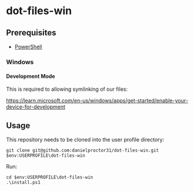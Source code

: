 # dot-files-win

## Prerequisites
- [PowerShell](https://learn.microsoft.com/en-us/powershell/scripting/install/installing-powershell-on-windows)

### Windows

#### Development Mode
This is required to allowing symlinking of our files:

https://learn.microsoft.com/en-us/windows/apps/get-started/enable-your-device-for-development


## Usage

This repository needs to be cloned into the user profile directory:
```
git clone git@github.com:danielproctor31/dot-files-win.git $env:USERPROFILE\dot-files-win
```

Run:
```
cd $env:USERPROFILE\dot-files-win
.\install.ps1
```